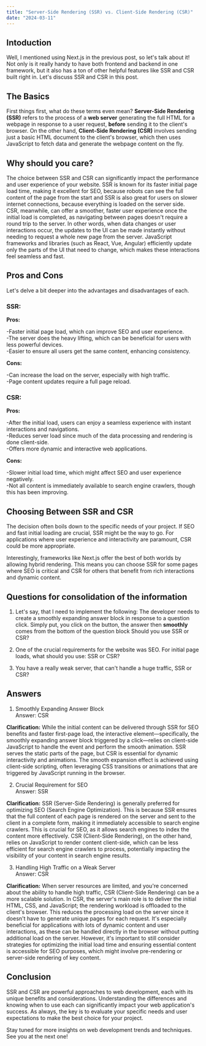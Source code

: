 ```yaml
---
title: "Server-Side Rendering (SSR) vs. Client-Side Rendering (CSR)"
date: "2024-03-11"
---
```


## Intoduction

Well, I mentioned using Next.js in the previous post, so let's talk about it!  Not only is it really handy to have both frontend and backend in one framework, but it also has a ton of other helpful features like SSR and CSR built right in. Let's discuss SSR and CSR in this post.

## The Basics

First things first, what do these terms even mean? **Server-Side Rendering (SSR)** refers to the process of a **web server** generating the full HTML for a webpage in response to a user request, **before** sending it to the client's browser. On the other hand, **Client-Side Rendering (CSR)** involves sending just a basic HTML document to the client's browser, which then uses JavaScript to fetch data and generate the webpage content on the fly.

## Why should you care?

The choice between SSR and CSR can significantly impact the performance and user experience of your website. SSR is known for its faster initial page load time, making it excellent for SEO, because robots can see the full content of the page from the start and SSR is also great for users on slower internet connections, because everything is loaded on the server side.   
CSR, meanwhile, can offer a smoother, faster user experience once the initial load is completed, as navigating between pages doesn't require a round trip to the server. In other words, when data changes or user interactions occur, the updates to the UI can be made instantly without needing to request a whole new page from the server. JavaScript frameworks and libraries (such as React, Vue, Angular) efficiently update only the parts of the UI that need to change, which makes these interactions feel seamless and fast.

## Pros and Cons

Let's delve a bit deeper into the advantages and disadvantages of each.

### SSR:
**Pros:**

-Faster initial page load, which can improve SEO and user experience.   
-The server does the heavy lifting, which can be beneficial for users with less powerful devices.   
-Easier to ensure all users get the same content, enhancing consistency.   

**Cons:**

-Can increase the load on the server, especially with high traffic.   
-Page content updates require a full page reload.   


### CSR:
**Pros:**

-After the initial load, users can enjoy a seamless experience with instant interactions and navigations.   
-Reduces server load since much of the data processing and rendering is done client-side.   
-Offers more dynamic and interactive web applications.   

**Cons:**

-Slower initial load time, which might affect SEO and user experience negatively.   
-Not all content is immediately available to search engine crawlers, though this has been improving.   

## Choosing Between SSR and CSR
The decision often boils down to the specific needs of your project. If SEO and fast initial loading are crucial, SSR might be the way to go. For applications where user experience and interactivity are paramount, CSR could be more appropriate.

Interestingly, frameworks like Next.js offer the best of both worlds by allowing hybrid rendering. This means you can choose SSR for some pages where SEO is critical and CSR for others that benefit from rich interactions and dynamic content.


## Questions for consolidation of the information

1. Let's say, that I need to implement the following:
The developer needs to create a smoothly expanding answer block in response to a question click.
Simply put, you click on the button, the answer then **smoothly** comes from the bottom of the question block
Should you use SSR or CSR?

2. One of the crucial requirements for the website was SEO. For initial page loads, what should you use: SSR or CSR?

3. You have a really weak server, that can't handle a huge traffic, SSR or CSR?

## Answers

1. Smoothly Expanding Answer Block   
Answer: CSR

**Clarification:** While the initial content can be delivered through SSR for SEO benefits and faster first-page load, the interactive element—specifically, the smoothly expanding answer block triggered by a click—relies on client-side JavaScript to handle the event and perform the smooth animation. SSR serves the static parts of the page, but CSR is essential for dynamic interactivity and animations. The smooth expansion effect is achieved using client-side scripting, often leveraging CSS transitions or animations that are triggered by JavaScript running in the browser.

2. Crucial Requirement for SEO   
Answer: SSR

**Clarification:** SSR (Server-Side Rendering) is generally preferred for optimizing SEO (Search Engine Optimization). This is because SSR ensures that the full content of each page is rendered on the server and sent to the client in a complete form, making it immediately accessible to search engine crawlers. This is crucial for SEO, as it allows search engines to index the content more effectively. CSR (Client-Side Rendering), on the other hand, relies on JavaScript to render content client-side, which can be less efficient for search engine crawlers to process, potentially impacting the visibility of your content in search engine results.

3. Handling High Traffic on a Weak Server   
Answer: CSR

**Clarification:** When server resources are limited, and you're concerned about the ability to handle high traffic, CSR (Client-Side Rendering) can be a more scalable solution. In CSR, the server's main role is to deliver the initial HTML, CSS, and JavaScript; the rendering workload is offloaded to the client's browser. This reduces the processing load on the server since it doesn't have to generate unique pages for each request. It's especially beneficial for applications with lots of dynamic content and user interactions, as these can be handled directly in the browser without putting additional load on the server. However, it's important to still consider strategies for optimizing the initial load time and ensuring essential content is accessible for SEO purposes, which might involve pre-rendering or server-side rendering of key content.

## Conclusion
SSR and CSR are powerful approaches to web development, each with its unique benefits and considerations. Understanding the differences and knowing when to use each can significantly impact your web application's success. As always, the key is to evaluate your specific needs and user expectations to make the best choice for your project.

Stay tuned for more insights on web development trends and techniques. See you at the next one!
